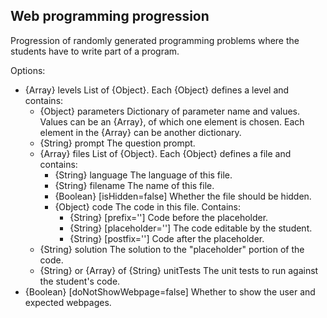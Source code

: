 ## Web programming progression

Progression of randomly generated programming problems where the students have to write part of a program.

Options:
* {Array} levels List of {Object}. Each {Object} defines a level and contains:
    * {Object} parameters Dictionary of parameter name and values. Values can be an {Array}, of which one element is chosen. Each element in the {Array} can be another dictionary.
    * {String} prompt The question prompt.
    * {Array} files List of {Object}. Each {Object} defines a file and contains:
        * {String} language The language of this file.
        * {String} filename The name of this file.
        * {Boolean} [isHidden=false] Whether the file should be hidden.
        * {Object} code The code in this file. Contains:
            * {String} [prefix=''] Code before the placeholder.
            * {String} [placeholder=''] The code editable by the student.
            * {String} [postfix=''] Code after the placeholder.
    * {String} solution The solution to the "placeholder" portion of the code.
    * {String} or {Array} of {String} unitTests The unit tests to run against the student's code.
* {Boolean} [doNotShowWebpage=false] Whether to show the user and expected webpages.